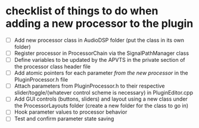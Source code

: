 # checklist of things to do when adding a new processor to the plugin

- [ ] Add new processor class in AudioDSP folder (put the class in its own folder)
- [ ] Register processor in ProcessorChain via the SignalPathManager class
- [ ] Define variables to be updated by the APVTS in the private section of the processor class header file
- [ ] Add atomic pointers for each parameter *from the new processor* in the PluginProcessor.h file
- [ ] Attach parameters from PluginProcessor.h to their respective slider/toggle/(whatever control scheme is necessary) in PluginEditor.cpp
- [ ] Add GUI controls (buttons, sliders) and layout using a new class under the ProcessorLayouts folder (create a new folder for the class to go in)
- [ ] Hook parameter values to processor behavior
- [ ] Test and confirm parameter state saving
